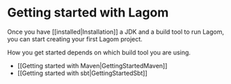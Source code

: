 # Getting started with Lagom

Once you have [[installed|Installation]] a JDK and a build tool to run Lagom, you can start creating your first Lagom project.

How you get started depends on which build tool you are using.

* [[Getting started with Maven|GettingStartedMaven]]
* [[Getting started with sbt|GettingStartedSbt]]